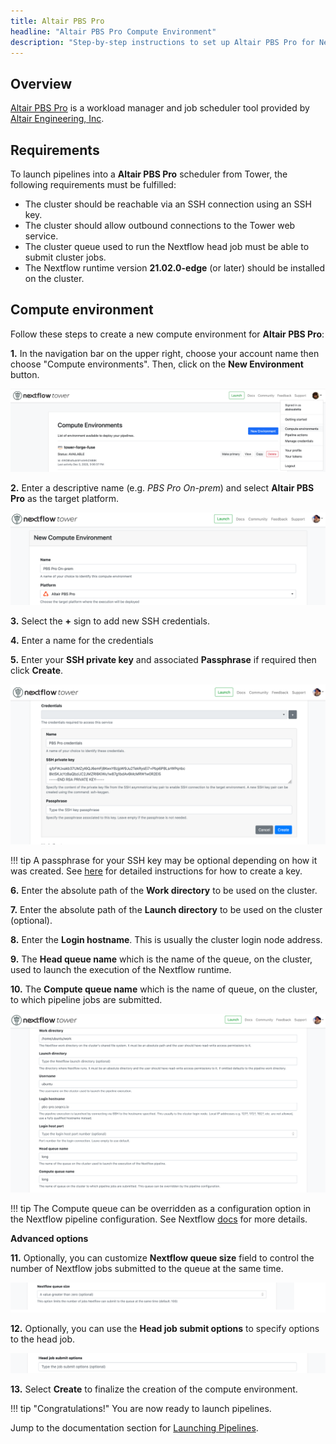 ```yaml
---
title: Altair PBS Pro
headline: "Altair PBS Pro Compute Environment"
description: "Step-by-step instructions to set up Altair PBS Pro for Nextflow Tower."
---
```


## Overview

[Altair PBS Pro](https://www.altair.com/pbs-professional/) is a workload manager and job scheduler tool provided by [Altair Engineering, Inc](https://www.altair.com).

## Requirements

To launch pipelines into a **Altair PBS Pro** scheduler from Tower, the following requirements must be fulfilled:

- The cluster should be reachable via an SSH connection using an SSH key.
- The cluster should allow outbound connections to the Tower web service.
- The cluster queue used to run the Nextflow head job must be able to submit cluster jobs.
- The Nextflow runtime version **21.02.0-edge** (or later) should be installed on the cluster.

## Compute environment

Follow these steps to create a new compute environment for **Altair PBS Pro**:

**1.** In the navigation bar on the upper right, choose your account name then choose "Compute environments". Then, click on the **New Environment** button.

![](_images/new_env.png)


**2.** Enter a descriptive name (e.g. _PBS Pro On-prem_) and select **Altair PBS Pro** as the target platform.

![](_images/pbs_pro_new_env.png)


**3.** Select the **+** sign to add new SSH credentials.

**4.** Enter a name for the credentials

**5.** Enter your **SSH private key** and associated **Passphrase** if required then click **Create**.

![](_images/pbs_pro_tower_credentials.png)

!!! tip
    A passphrase for your SSH key may be optional depending on how it was created. See [here](https://docs.github.com/en/free-pro-team@latest/github/authenticating-to-github/generating-a-new-ssh-key-and-adding-it-to-the-ssh-agent) for detailed instructions for how to create a key.


**6.** Enter the absolute path of the **Work directory** to be used on the cluster.

**7.** Enter the absolute path of the **Launch directory** to be used on the cluster (optional).

**8.** Enter the **Login hostname**. This is usually the cluster login node address.

**9.** The **Head queue name** which is the name of the queue, on the cluster, used to launch the execution of the Nextflow runtime.

**10.** The **Compute queue name** which is the name of queue, on the cluster, to which pipeline jobs are submitted.

![](_images/pbs_pro_tower_options.png)

!!! tip
    The Compute queue can be overridden as a configuration option in the Nextflow pipeline configuration. See Nextflow [docs](https://www.nextflow.io/docs/latest/process.html#queue) for more details.


**Advanced options**

**11.** Optionally, you can customize **Nextflow queue size** field to control the number of Nextflow jobs submitted to the queue at the same time.

![](_images/grid_nextflow_queue_size.png)


**12.** Optionally, you can use the **Head job submit options** to  specify options to the head job.

![](_images/grid_head_job_options.png)


**13.** Select **Create** to finalize the creation of the compute environment.

!!! tip "Congratulations!" 
    You are now ready to launch pipelines.

Jump to the documentation section for [Launching Pipelines](/launch/overview/).


